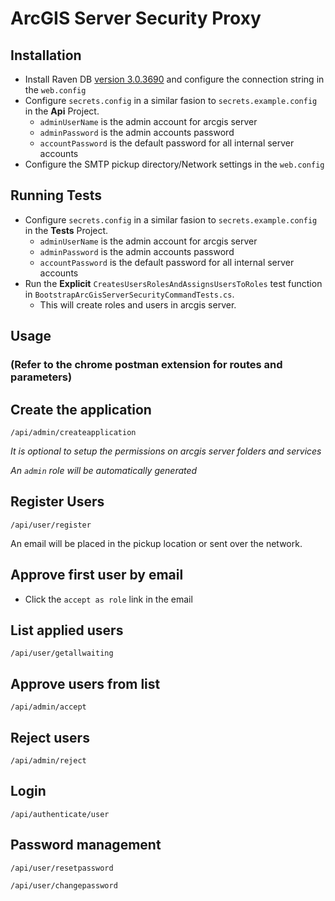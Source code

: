 # ArcGIS Server Security Proxy

## Installation

- Install Raven DB [version 3.0.3690](http://hibernatingrhinos.com/builds/RavenDB-Stable-3.0/3690) and configure the connection string in the `web.config`
- Configure `secrets.config` in a similar fasion to `secrets.example.config` in the **Api** Project.
  - `adminUserName` is the admin account for arcgis server
  - `adminPassword` is the admin accounts password
  - `accountPassword` is the default password for all internal server accounts
- Configure the SMTP pickup directory/Network settings in the `web.config`

## Running Tests

- Configure `secrets.config` in a similar fasion to `secrets.example.config` in the **Tests** Project.
  - `adminUserName` is the admin account for arcgis server
  - `adminPassword` is the admin accounts password
  - `accountPassword` is the default password for all internal server accounts
- Run the **Explicit** `CreatesUsersRolesAndAssignsUsersToRoles` test function in `BootstrapArcGisServerSecurityCommandTests.cs`. 
  - This will create roles and users in arcgis server.

## Usage 

### (Refer to the chrome postman extension for routes and parameters)

## Create the application

`/api/admin/createapplication`

_It is optional to setup the permissions on arcgis server folders and services_

_An `admin` role will be automatically generated_

## Register Users

`/api/user/register`

An email will be placed in the pickup location or sent over the network. 

## Approve first user by email
- Click the `accept as role` link in the email

## List applied users

`/api/user/getallwaiting`

## Approve users from list

`/api/admin/accept`

## Reject users

`/api/admin/reject`

## Login
`/api/authenticate/user`

## Password management

`/api/user/resetpassword`

`/api/user/changepassword`
